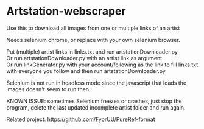 # Artstation-webscraper  
Use this to download all images from one or multiple links of an artist  

Needs selenium chrome, or replace with your own selenium browser.  

Put (multiple) artist links in links.txt and run artstationDownloader.py  
Or run artstationDownloader.py with an artist link as argument  
Or run linkGenerator.py with your account/following as the link to fill links.txt with everyone you follow and then run artstationDownloader.py  

Selenium is not run in headless mode since the javascript that loads the images doesn't seem to run then.

KNOWN ISSUE: sometimes Selenium freezes or crashes, just stop the program, delete the last updated incomplete artist folder and run again.

Related project: https://github.com/FyorUU/PureRef-format
